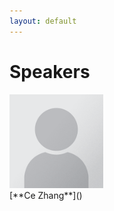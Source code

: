 ```yaml
---
layout: default
---
```


# Speakers

<div class='orgWrapper'>
<img src="/assets/images/placeholder.png" alt="Ce Zhang" width="150" />
<div class='bioWrapper'>
[**Ce Zhang**]()
</div>
</div>
